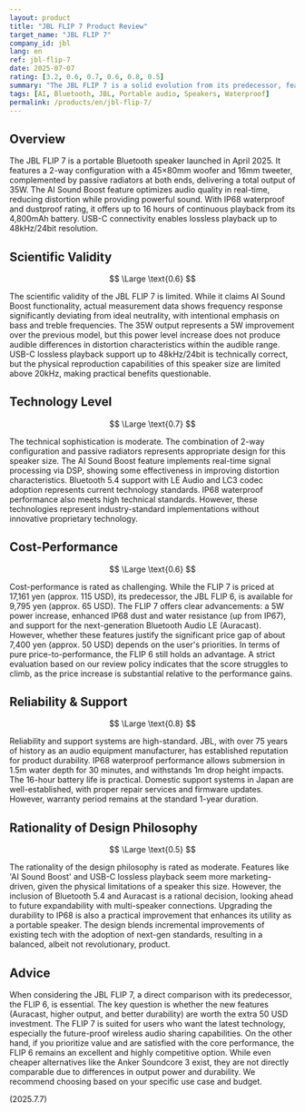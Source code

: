 ```yaml
---
layout: product
title: "JBL FLIP 7 Product Review"
target_name: "JBL FLIP 7"
company_id: jbl
lang: en
ref: jbl-flip-7
date: 2025-07-07
rating: [3.2, 0.6, 0.7, 0.6, 0.8, 0.5]
summary: "The JBL FLIP 7 is a solid evolution from its predecessor, featuring increased output, IP68 waterproofing, and support for the next-generation Bluetooth standard, Auracast. However, these improvements come at a higher price, making its cost-performance less compelling than the previous model and warranting careful consideration."
tags: [AI, Bluetooth, JBL, Portable audio, Speakers, Waterproof]
permalink: /products/en/jbl-flip-7/
---
```

## Overview

The JBL FLIP 7 is a portable Bluetooth speaker launched in April 2025. It features a 2-way configuration with a 45×80mm woofer and 16mm tweeter, complemented by passive radiators at both ends, delivering a total output of 35W. The AI Sound Boost feature optimizes audio quality in real-time, reducing distortion while providing powerful sound. With IP68 waterproof and dustproof rating, it offers up to 16 hours of continuous playback from its 4,800mAh battery. USB-C connectivity enables lossless playback up to 48kHz/24bit resolution.

## Scientific Validity

$$ \Large \text{0.6} $$

The scientific validity of the JBL FLIP 7 is limited. While it claims AI Sound Boost functionality, actual measurement data shows frequency response significantly deviating from ideal neutrality, with intentional emphasis on bass and treble frequencies. The 35W output represents a 5W improvement over the previous model, but this power level increase does not produce audible differences in distortion characteristics within the audible range. USB-C lossless playback support up to 48kHz/24bit is technically correct, but the physical reproduction capabilities of this speaker size are limited above 20kHz, making practical benefits questionable.

## Technology Level

$$ \Large \text{0.7} $$

The technical sophistication is moderate. The combination of 2-way configuration and passive radiators represents appropriate design for this speaker size. The AI Sound Boost feature implements real-time signal processing via DSP, showing some effectiveness in improving distortion characteristics. Bluetooth 5.4 support with LE Audio and LC3 codec adoption represents current technology standards. IP68 waterproof performance also meets high technical standards. However, these technologies represent industry-standard implementations without innovative proprietary technology.

## Cost-Performance

$$ \Large \text{0.6} $$

Cost-performance is rated as challenging. While the FLIP 7 is priced at 17,161 yen (approx. 115 USD), its predecessor, the JBL FLIP 6, is available for 9,795 yen (approx. 65 USD). The FLIP 7 offers clear advancements: a 5W power increase, enhanced IP68 dust and water resistance (up from IP67), and support for the next-generation Bluetooth Audio LE (Auracast). However, whether these features justify the significant price gap of about 7,400 yen (approx. 50 USD) depends on the user's priorities. In terms of pure price-to-performance, the FLIP 6 still holds an advantage. A strict evaluation based on our review policy indicates that the score struggles to climb, as the price increase is substantial relative to the performance gains.

## Reliability & Support

$$ \Large \text{0.8} $$

Reliability and support systems are high-standard. JBL, with over 75 years of history as an audio equipment manufacturer, has established reputation for product durability. IP68 waterproof performance allows submersion in 1.5m water depth for 30 minutes, and withstands 1m drop height impacts. The 16-hour battery life is practical. Domestic support systems in Japan are well-established, with proper repair services and firmware updates. However, warranty period remains at the standard 1-year duration.

## Rationality of Design Philosophy

$$ \Large \text{0.5} $$

The rationality of the design philosophy is rated as moderate. Features like 'AI Sound Boost' and USB-C lossless playback seem more marketing-driven, given the physical limitations of a speaker this size. However, the inclusion of Bluetooth 5.4 and Auracast is a rational decision, looking ahead to future expandability with multi-speaker connections. Upgrading the durability to IP68 is also a practical improvement that enhances its utility as a portable speaker. The design blends incremental improvements of existing tech with the adoption of next-gen standards, resulting in a balanced, albeit not revolutionary, product.

## Advice

When considering the JBL FLIP 7, a direct comparison with its predecessor, the FLIP 6, is essential. The key question is whether the new features (Auracast, higher output, and better durability) are worth the extra 50 USD investment. The FLIP 7 is suited for users who want the latest technology, especially the future-proof wireless audio sharing capabilities. On the other hand, if you prioritize value and are satisfied with the core performance, the FLIP 6 remains an excellent and highly competitive option. While even cheaper alternatives like the Anker Soundcore 3 exist, they are not directly comparable due to differences in output power and durability. We recommend choosing based on your specific use case and budget.

(2025.7.7) 